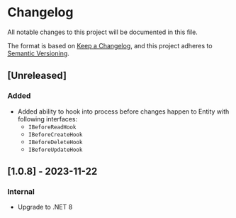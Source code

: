 # Changelog

All notable changes to this project will be documented in this file.

The format is based on [Keep a Changelog](https://keepachangelog.com/en/1.0.0/),
and this project adheres to [Semantic Versioning](https://semver.org/spec/v2.0.0.html).

## [Unreleased]

### Added

- Added ability to hook into process before changes happen to Entity with following interfaces:
  - `IBeforeReadHook`
  - `IBeforeCreateHook`
  - `IBeforeDeleteHook`
  - `IBeforeUpdateHook`

## [1.0.8] - 2023-11-22

### Internal

- Upgrade to .NET 8
